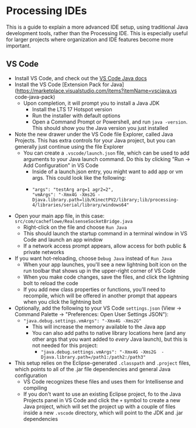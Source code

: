 # Processing IDEs

This is a guide to explain a more advanced IDE setup, using traditional Java development tools, rather than the Processing IDE. This is especially useful for larger projects where organization and IDE features become more important.

## VS Code

- Install VS Code, and check out the [VS Code Java docs](https://code.visualstudio.com/docs/java/java-tutorial)
- Install the VS Code [Extension Pack for Java](https://marketplace.visualstudio.com/items?itemName=vscjava.vs code-java-pack)
  - Upon completion, it will prompt you to install a Java JDK
    - Install the LTS 17 Hotspot version
    - Run the installer with default options
    - Open a Command Prompt or Powershell, and run `java -version`. This should show you the Java version you just installed
- Note the new drawer under the VS Code file Explorer, called Java Projects. This has extra controls for your Java project, but you can generally just continue using the file Explorer
  - You can create a `.vscode/launch.json` file, which can be used to add arguments to your Java launch command. Do this by clicking "Run -> Add Configuration" in VS Code
    - Inside of a launch.json entry, you might want to add app or vm args. This could look like the following:
    - ```
      "args": "testArg arg=1 agr2=2",
      "vmArgs": "-Xmx4G -Xms2G -Djava.library.path=lib/KinectPV2/library;lib/processing-4/libraries/serial/library/windows64"
      ```
- Open your main app file, in this case: `src/com/cacheflowe/RealsenseSocketBridge.java`
  - Right-click on the file and choose `Run Java`
  - This should launch the startup command in a terminal window in VS Code and launch an app window
  - If a network access prompt appears, allow access for both public & private networks
- If you want hot-reloading, choose `Debug Java` instead of `Run Java`
  - When your app launches, you'll see a new lightning bolt icon on the run toolbar that shows up in the upper-right corner of VS Code
  - When you make code changes, save the files, and click the lightning bolt to reload the code
  - If you add new class properties or functions, you'll need to recompile, which will be offered in another prompt that appears when you click the lightning bolt
- Optionally, add the following to your VS Code `settings.json` (View -> Command Palette -> "Preferences: Open User Settings JSON"):
  - `"java.debug.settings.vmArgs": "-Xmx4G -Xms2G"`
      - This will increase the memory available to the Java app
    - You can also add paths to native library locations here (and any other args that you want added to *every* Java launch), but this is not needed for this project:
      - `"java.debug.settings.vmArgs": "-Xmx4G -Xms2G  -Djava.library.path=/path1:/path2:/path3"`
- This setup relies on the Eclipse-generated `.classpath` and `.project` files, which points to all of the .jar file dependencies and general Java configuration
  - VS Code recognizes these files and uses them for Intellisense and compiling
  - If you don't want to use an existing Eclipse project, fo to the Java Projects panel in VS Code and click the `+` symbol to create a new Java project, which will set the project up with a couple of files inside a new `.vscode` directory, which will point to the JDK and .jar dependencies
